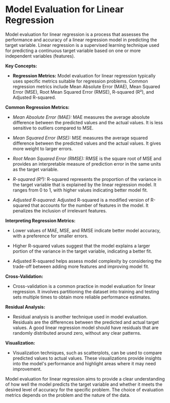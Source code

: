 # Model Evaluation for Linear Regression

Model evaluation for linear regression is a process that assesses the performance and accuracy of a linear regression model in predicting the target variable. Linear regression is a supervised learning technique used for predicting a continuous target variable based on one or more independent variables (features).

**Key Concepts:**

- **Regression Metrics:** Model evaluation for linear regression typically uses specific metrics suitable for regression problems. Common regression metrics include Mean Absolute Error (MAE), Mean Squared Error (MSE), Root Mean Squared Error (RMSE), R-squared (R²), and Adjusted R-squared.

**Common Regression Metrics:**

- *Mean Absolute Error (MAE):* MAE measures the average absolute difference between the predicted values and the actual values. It is less sensitive to outliers compared to MSE.

- *Mean Squared Error (MSE):* MSE measures the average squared difference between the predicted values and the actual values. It gives more weight to larger errors.

- *Root Mean Squared Error (RMSE):* RMSE is the square root of MSE and provides an interpretable measure of prediction error in the same units as the target variable.

- *R-squared (R²):* R-squared represents the proportion of the variance in the target variable that is explained by the linear regression model. It ranges from 0 to 1, with higher values indicating better model fit.

- *Adjusted R-squared:* Adjusted R-squared is a modified version of R-squared that accounts for the number of features in the model. It penalizes the inclusion of irrelevant features.

**Interpreting Regression Metrics:**

- Lower values of MAE, MSE, and RMSE indicate better model accuracy, with a preference for smaller errors.

- Higher R-squared values suggest that the model explains a larger portion of the variance in the target variable, indicating a better fit.

- Adjusted R-squared helps assess model complexity by considering the trade-off between adding more features and improving model fit.

**Cross-Validation:**

- Cross-validation is a common practice in model evaluation for linear regression. It involves partitioning the dataset into training and testing sets multiple times to obtain more reliable performance estimates.

**Residual Analysis:**

- Residual analysis is another technique used in model evaluation. Residuals are the differences between the predicted and actual target values. A good linear regression model should have residuals that are randomly distributed around zero, without any clear patterns.

**Visualization:**

- Visualization techniques, such as scatterplots, can be used to compare predicted values to actual values. These visualizations provide insights into the model's performance and highlight areas where it may need improvement.

Model evaluation for linear regression aims to provide a clear understanding of how well the model predicts the target variable and whether it meets the desired level of accuracy for the specific problem. The choice of evaluation metrics depends on the problem and the nature of the data.
